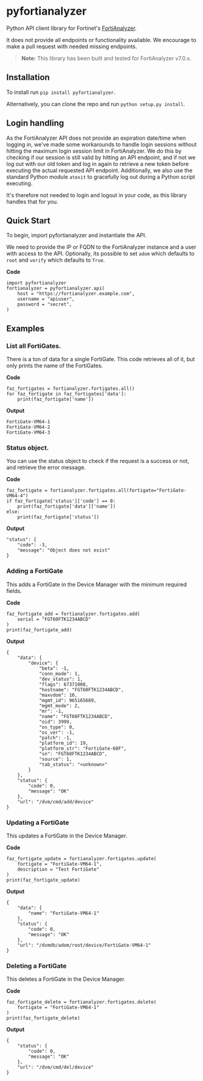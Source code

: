 # pyfortianalyzer
Python API client library for Fortinet's [FortiAnalyzer](https://www.fortinet.com/products/management/fortianalyzer).

It does not provide all endpoints or functionality available. We encourage to make a pull request with needed missing endpoints.

> **Note:** This library has been built and tested for FortiAnalyzer v7.0.x.

## Installation
To install run `pip install pyfortianalyzer`.

Alternatively, you can clone the repo and run `python setup.py install`.

## Login handling
As the FortiAnalyzer API does not provide an expiration date/time when logging in, we've made some workarounds to handle login sessions without hitting the maximum login session limit in FortiAnalyzer.
We do this by checking if our session is still valid by hitting an API endpoint, and if not we log out with our old token and log in again to retrieve a new token before executing the actual requested API endpoint.
Additionally, we also use the standard Python module `atexit` to gracefully log out during a Python script executing.

It's therefore not needed to login and logout in your code, as this library handles that for you.

## Quick Start
To begin, import pyfortianalyzer and instantiate the API.

We need to provide the IP or FQDN to the FortiAnalyzer instance and a user with access to the API.
Optionally, its possible to set `adom` which defaults to `root` and `verify` which defaults to `True`.

**Code**
```
import pyfortianalyzer
fortianalyzer = pyfortianalyzer.api(
    host = "https://fortianalyzer.example.com",
    username = "apiuser",
    password = "secret",
)
```

## Examples
### List all FortiGates.
There is a ton of data for a single FortiGate. This code retrieves all of it, but only prints the name of the FortiGates.

**Code**
```
faz_fortigates = fortianalyzer.fortigates.all()
for faz_fortigate in faz_fortigates['data']:
    print(faz_fortigate['name'])
```

**Output**
```
FortiGate-VM64-1
FortiGate-VM64-2
FortiGate-VM64-3
```

### Status object.
You can use the status object to check if the request is a success or not, and retrieve the error message.

**Code**
```
faz_fortigate = fortianalyzer.fortigates.all(fortigate="FortiGate-VM64-4")
if faz_fortigate['status']['code'] == 0:
    print(faz_fortigate['data']['name'])
else:
    print(faz_fortigate['status'])
```

**Output**
```
"status": {
    "code": -3,
    "message": "Object does not exist"
}
```

### Adding a FortiGate
This adds a FortiGate in the Device Manager with the minimum required fields.

**Code**
```
faz_fortigate_add = fortianalyzer.fortigates.add(
    serial = "FGT60FTK1234ABCD"
)
print(faz_fortigate_add)
```

**Output**
```
{
    "data": {
        "device": {
            "beta": -1,
            "conn_mode": 1,
            "dev_status": 1,
            "flags": 67371008,
            "hostname": "FGT60FTK1234ABCD",
            "maxvdom": 10,
            "mgmt_id": 965165689,
            "mgmt_mode": 2,
            "mr": -1,
            "name": "FGT60FTK1234ABCD",
            "oid": 3999,
            "os_type": 0,
            "os_ver": -1,
            "patch": -1,
            "platform_id": 19,
            "platform_str": "FortiGate-60F",
            "sn": "FGT60FTK1234ABCD",
            "source": 1,
            "tab_status": "<unknown>"
        }
    },
    "status": {
        "code": 0,
        "message": "OK"
    },
    "url": "/dvm/cmd/add/device"
}
```

### Updating a FortiGate
This updates a FortiGate in the Device Manager.

**Code**
```
faz_fortigate_update = fortianalyzer.fortigates.update(
    fortigate = "FortiGate-VM64-1",
    description = "Test FortiGate"
)
print(faz_fortigate_update)
```

**Output**
```
{
    "data": {
        "name": "FortiGate-VM64-1"
    },
    "status": {
        "code": 0,
        "message": "OK"
    },
    "url": "/dvmdb/adom/root/device/FortiGate-VM64-1"
}
```

### Deleting a FortiGate
This deletes a FortiGate in the Device Manager.

**Code**
```
faz_fortigate_delete = fortianalyzer.fortigates.delete(
    fortigate = "FortiGate-VM64-1"
)
print(faz_fortigate_delete)
```

**Output**
```
{
    "status": {
        "code": 0,
        "message": "OK"
    },
    "url": "/dvm/cmd/del/device"
}
```